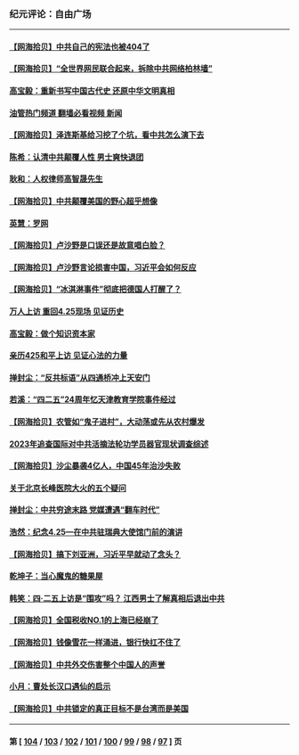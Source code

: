 ### 纪元评论：自由广场
---
#### [【网海拾贝】中共自己的宪法也被404了](../../pages/nsc993/n13987067.md?05040330) 
#### [【网海拾贝】“全世界网民联合起来，拆除中共网络柏林墙”](../../pages/nsc993/n13986349.md?05040330) 
#### [高宝毅：重新书写中国古代史 还原中华文明真相](../../pages/nsc993/n13986309.md?05040330) 
#### [油管热门频道 翻墙必看视频 新闻](ok?05040330)
#### [【网海拾贝】泽连斯基给习挖了个坑，看中共怎么演下去](../../pages/nsc993/n13985737.md?05040330) 
#### [陈希：认清中共颠覆人性 男士爽快退团](../../pages/nsc993/n13985699.md?05040330) 
#### [耿和：人权律师高智晟先生](../../pages/nsc993/n13985357.md?05040330) 
#### [【网海拾贝】中共颠覆美国的野心超乎想像](../../pages/nsc993/n13985005.md?05040330) 
#### [英慧：罗网](../../pages/nsc993/n13983693.md?05040330) 
#### [【网海拾贝】卢沙野是口误还是故意唱白脸？](../../pages/nsc993/n13982671.md?05040330) 
#### [【网海拾贝】卢沙野言论损害中国，习近平会如何反应](../../pages/nsc993/n13981963.md?05040330) 
#### [【网海拾贝】“冰淇淋事件”彻底把德国人打醒了？](../../pages/nsc993/n13981309.md?05040330) 
#### [万人上访 重回4.25现场 见证历史](../../pages/nsc993/n13979775.md?05040330) 
#### [高宝毅：做个知识资本家](../../pages/nsc993/n13980331.md?05040330) 
#### [亲历425和平上访 见证心法的力量](../../pages/nsc993/n13980266.md?05040330) 
#### [掸封尘：“反共标语”从四通桥冲上天安门](../../pages/nsc993/n13979843.md?05040330) 
#### [若溪：“四二五”24周年忆天津教育学院事件经过](../../pages/nsc993/n13979819.md?05040330) 
#### [【网海拾贝】农管如“鬼子进村”，大动荡或先从农村爆发](../../pages/nsc993/n13979567.md?05040330) 
#### [2023年追查国际对中共活摘法轮功学员器官现状调查综述](../../pages/nsc993/n13979214.md?05040330) 
#### [【网海拾贝】沙尘暴袭4亿人，中国45年治沙失败](../../pages/nsc993/n13978993.md?05040330) 
#### [关于北京长峰医院大火的五个疑问](../../pages/nsc993/n13978987.md?05040330) 
#### [掸封尘：中共穷途末路 党媒遭遇“翻车时代”](../../pages/nsc993/n13978914.md?05040330) 
#### [浩然：纪念4.25—在中共驻瑞典大使馆门前的演讲](../../pages/nsc993/n13978351.md?05040330) 
#### [【网海拾贝】搞下刘亚洲，习近平早就动了念头？](../../pages/nsc993/n13978334.md?05040330) 
#### [乾坤子：当心魔鬼的糖果屋](../../pages/nsc993/n13978294.md?05040330) 
#### [韩笑：四·二五上访是“围攻”吗？ 江西男士了解真相后退出中共](../../pages/nsc993/n13977962.md?05040330) 
#### [【网海拾贝】全国税收NO.1的上海已经崩了](../../pages/nsc993/n13976442.md?05040330) 
#### [【网海拾贝】钱像雪花一样涌进，银行快扛不住了](../../pages/nsc993/n13975661.md?05040330) 
#### [【网海拾贝】中共外交伤害整个中国人的声誉](../../pages/nsc993/n13974936.md?05040330) 
#### [小月：曹处长汉口遇仙的启示](../../pages/nsc993/n13974139.md?05040330) 
#### [【网海拾贝】中共锁定的真正目标不是台湾而是美国](../../pages/nsc993/n13974122.md?05040330) 

---
#### 第 [ [104](./104.md?05040330) / [103](./103.md?05040330) / [102](./102.md?05040330) / [101](./101.md?05040330) / [100](./100.md?05040330) / [99](./99.md?05040330) / [98](./98.md?05040330) / [97](./97.md?05040330) ] 页

